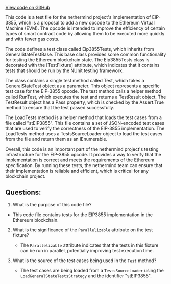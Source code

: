 [View code on GitHub](https://github.com/nethermindeth/nethermind/Ethereum.Blockchain.Test/Eip3855Tests.cs)

This code is a test file for the nethermind project's implementation of EIP-3855, which is a proposal to add a new opcode to the Ethereum Virtual Machine (EVM). The opcode is intended to improve the efficiency of certain types of smart contract code by allowing them to be executed more quickly and with fewer gas costs.

The code defines a test class called Eip3855Tests, which inherits from GeneralStateTestBase. This base class provides some common functionality for testing the Ethereum blockchain state. The Eip3855Tests class is decorated with the [TestFixture] attribute, which indicates that it contains tests that should be run by the NUnit testing framework.

The class contains a single test method called Test, which takes a GeneralStateTest object as a parameter. This object represents a specific test case for the EIP-3855 opcode. The test method calls a helper method called RunTest, which executes the test and returns a TestResult object. The TestResult object has a Pass property, which is checked by the Assert.True method to ensure that the test passed successfully.

The LoadTests method is a helper method that loads the test cases from a file called "stEIP3855". This file contains a set of JSON-encoded test cases that are used to verify the correctness of the EIP-3855 implementation. The LoadTests method uses a TestsSourceLoader object to load the test cases from the file and return them as an IEnumerable<GeneralStateTest>.

Overall, this code is an important part of the nethermind project's testing infrastructure for the EIP-3855 opcode. It provides a way to verify that the implementation is correct and meets the requirements of the Ethereum specification. By running these tests, the nethermind team can ensure that their implementation is reliable and efficient, which is critical for any blockchain project.
## Questions: 
 1. What is the purpose of this code file?
   - This code file contains tests for the EIP3855 implementation in the Ethereum blockchain.

2. What is the significance of the `Parallelizable` attribute on the test fixture?
   - The `Parallelizable` attribute indicates that the tests in this fixture can be run in parallel, potentially improving test execution time.

3. What is the source of the test cases being used in the `Test` method?
   - The test cases are being loaded from a `TestsSourceLoader` using the `LoadGeneralStateTestsStrategy` and the identifier "stEIP3855".
